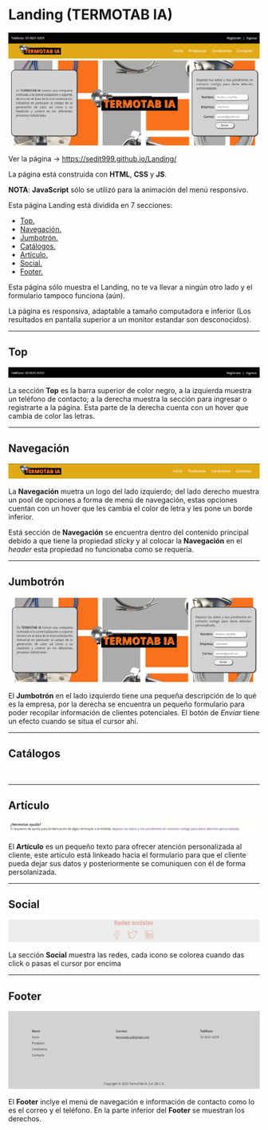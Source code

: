 # Landing (TERMOTAB IA)

![portada](./img/img__github/vp_pc.png)

Ver la página -> https://sedit999.github.io/Landing/

La página está construida con **HTML**, **CSS** y **JS**.

**NOTA**: **JavaScript** sólo se utilizó para la animación del menú responsivo.

Esta página Landing está dividida en 7 secciones:
- <a href="#top"> Top. </a>
- <a href="#nav"> Navegación. </a>
- <a href="#jumbo"> Jumbotrón. </a>
- <a href="#cat"> Catálogos. </a>
- <a href="#art"> Artículo. </a>
- <a href="#soc"> Social. </a>
- <a href="#foo"> Footer. </a>

Esta página sólo muestra el Landing, no te va llevar a ningún otro lado y el formulario tampoco funciona (aún). 

La página es responsiva, adaptable a tamaño computadora e inferior (Los resultados en pantalla superior a un monitor estandar son desconocidos).

---
## <div id="top"> Top </div>

![top](./img/img__github/top.png)

La sección **Top** es la barra superior de color negro, a la izquierda muestra un teléfono de contacto; a la derecha muestra la sección para ingresar o registrarte a la página. Esta parte de la derecha cuenta con un hover que cambia de color las letras.

---
## <div id="nav"> Navegación </div>

![navegacion](./img/img__github/Nav.png)

La **Navegación** muetra un logo del lado izquierdo; del lado derecho muestra un pool de opciones a forma de menú de navegación, estas opciones cuentan con un hover que les cambia el color de letra y les pone un borde inferior.

Está sección de **Navegación** se encuentra dentro del contenido principal debido a que tiene la propiedad *sticky* y al colocar la **Navegación** en el *header* esta propiedad no funcionaba como se requería.

---
## <div id="jumbo"> Jumbotrón </div>

![jumbo](./img/img__github/jumbo.png)

El **Jumbotrón** en el lado izquierdo tiene una pequeña descripción de lo qué es la empresa, por la derecha se encuentra un pequeño formulario para poder recopilar información de clientes potenciales. El botón de *Enviar* tiene un efecto cuando se situa el cursor ahí.

---
## <div id="cat"> Catálogos </div>

![]()

---
## <div id="art"> Artículo </div>

![articulo](./img/img__github/articulo.png)

El **Artículo** es un pequeño texto para ofrecer atención personalizada al cliente, este artículo está linkeado hacia el formulario para que el cliente pueda dejar sus datos y posteriormente se comuniquen con él de forma persolanizada.

---
## <div id="soc"> Social </div>

![social](./img/img__github/social.png)

La sección **Social** muestra las redes, cada icono se colorea cuando das click o pasas el cursor por encima

---
## <div id="foo"> Footer </div>

![footer](./img/img__github/footer.png)

El **Footer** inclye el menú de navegación e información de contacto como lo es el correo y el teléfono. En la parte inferior del **Footer** se muestran los derechos.


